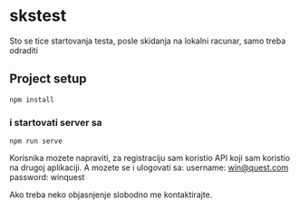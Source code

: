 # skstest

Sto se tice startovanja testa,
posle skidanja na lokalni racunar,
samo treba odraditi 

## Project setup
```
npm install
```
### i startovati server sa
```
npm run serve
```

Korisnika mozete napraviti, za registraciju sam koristio API koji sam koristio na drugoj aplikaciji.
A mozete se i ulogovati sa:
username: win@quest.com 
password: winquest

Ako treba neko objasnjenje slobodno me kontaktirajte.





